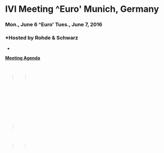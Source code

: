 <div id="rightCol0">

<div data-align="center">

# IVI Meeting ^Euro' Munich, Germany

### **Mon., June 6 ^Euro' Tues., June 7, 2016**

</div>

<div data-align="center">

### *Hosted by Rohde & Schwarz  
  
*

</div>

**[Meeting Agenda](June%202016%20Agenda%20-%20IVI.docx)**

 

> >  

 

#### 

  

 

 

  

 

>  

 

> >  

####  

#### 

####  

 

</div>
